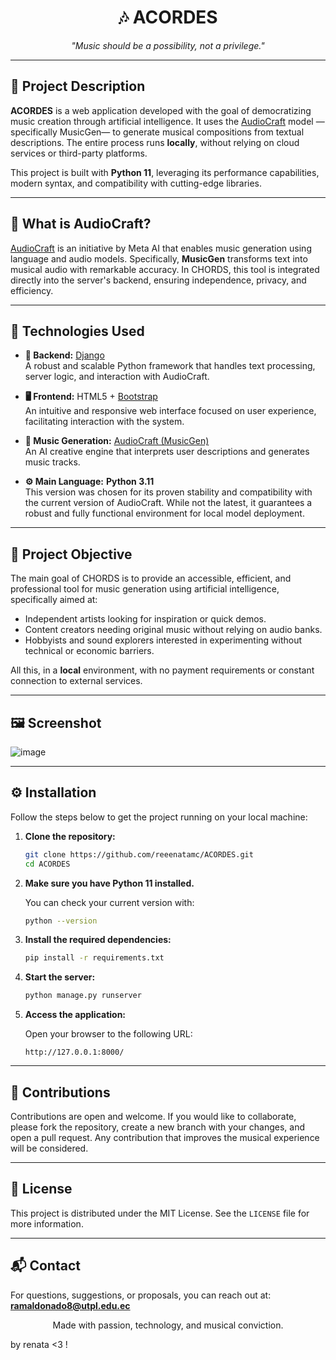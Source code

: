 <h1 align="center">🎶 ACORDES </h1>

<p align="center"><em>"Music should be a possibility, not a privilege."</em></p>

---

## 📝 Project Description

**ACORDES** is a web application developed with the goal of democratizing music creation through artificial intelligence. It uses the [AudioCraft](https://github.com/facebookresearch/audiocraft) model —specifically MusicGen— to generate musical compositions from textual descriptions. The entire process runs **locally**, without relying on cloud services or third-party platforms.

This project is built with **Python 11**, leveraging its performance capabilities, modern syntax, and compatibility with cutting-edge libraries.

---

## 🧠 What is AudioCraft?

[AudioCraft](https://github.com/facebookresearch/audiocraft) is an initiative by Meta AI that enables music generation using language and audio models. Specifically, **MusicGen** transforms text into musical audio with remarkable accuracy. In CHORDS, this tool is integrated directly into the server's backend, ensuring independence, privacy, and efficiency.

---

## 🧩 Technologies Used

- **🐍 Backend:** [Django](https://www.djangoproject.com/)  
  A robust and scalable Python framework that handles text processing, server logic, and interaction with AudioCraft.

- **🖥 Frontend:** HTML5 + [Bootstrap](https://getbootstrap.com/)  
  An intuitive and responsive web interface focused on user experience, facilitating interaction with the system.

- **🎵 Music Generation:** [AudioCraft (MusicGen)](https://github.com/facebookresearch/audiocraft)  
  An AI creative engine that interprets user descriptions and generates music tracks.

- **⚙️ Main Language:** **Python 3.11**  
  This version was chosen for its proven stability and compatibility with the current version of AudioCraft. While not the latest, it guarantees a robust and fully functional environment for local model deployment.

---

## 🎯 Project Objective

The main goal of CHORDS is to provide an accessible, efficient, and professional tool for music generation using artificial intelligence, specifically aimed at:

- Independent artists looking for inspiration or quick demos.
- Content creators needing original music without relying on audio banks.
- Hobbyists and sound explorers interested in experimenting without technical or economic barriers.

All this, in a **local** environment, with no payment requirements or constant connection to external services.

---

## 🖼 Screenshot

![image](https://github.com/user-attachments/assets/ba563cc2-fad1-44b1-9381-5b80369c8072)


---

## ⚙️ Installation

Follow the steps below to get the project running on your local machine:

1. **Clone the repository:**
   ```bash
   git clone https://github.com/reeenatamc/ACORDES.git
   cd ACORDES
   ```

2. **Make sure you have Python 11 installed.**

   You can check your current version with:
   ```bash
   python --version
   ```

3. **Install the required dependencies:**
   ```bash
   pip install -r requirements.txt
   ```

4. **Start the server:**
   ```bash
   python manage.py runserver
   ```

5. **Access the application:**

   Open your browser to the following URL:
   ```
   http://127.0.0.1:8000/
   ```

---

## 🤝 Contributions

Contributions are open and welcome. If you would like to collaborate, please fork the repository, create a new branch with your changes, and open a pull request. Any contribution that improves the musical experience will be considered.

---

## 📄 License

This project is distributed under the MIT License. See the `LICENSE` file for more information.

---

## 📬 Contact

For questions, suggestions, or proposals, you can reach out at: **ramaldonado8@utpl.edu.ec**

<p align="center">Made with passion, technology, and musical conviction.</p>

by renata <3 !
